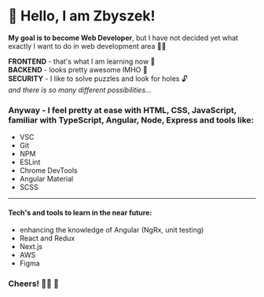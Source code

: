 # 👋 Hello, I am Zbyszek!

**My goal is to become Web Developer**, but I have not decided yet what exactly I want to do in web development area 🤷‍♂️

**FRONTEND** - that's what I am learning now 📖  
**BACKEND** - looks pretty awesome IMHO 🧬  
**SECURITY** - I like to solve puzzles and look for holes 🔓  
_and there is so many different possibilities..._

### Anyway - I feel pretty at ease with **HTML, CSS, JavaScript**, familiar with **TypeScript**, **Angular**, **Node**, **Express** and tools like:
- VSC
- Git
- NPM
- ESLint
- Chrome DevTools  
- Angular Material
- SCSS
---  
#### Tech's and tools to learn in the near future:
- enhancing the knowledge of Angular (NgRx, unit testing)
- React and Redux
- Next.js
- AWS
- Figma

### Cheers! 👨‍🦲 🤝
